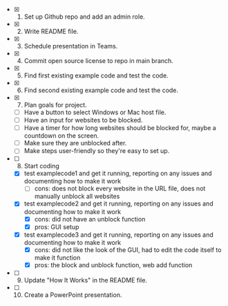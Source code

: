 
- [x] 1. Set up Github repo and add an admin role.
- [x] 2. Write README file.
- [x] 3. Schedule presentation in Teams.
- [x] 4. Commit open source license to repo in main branch.
- [x] 5. Find first existing example code and test the code.
- [x] 6. Find second existing example code and test the code.
- [x] 7. Plan goals for project. 
    - [ ] Have a button to select Windows or Mac host file.
    - [ ] Have an input for websites to be blocked.
    - [ ] Have a timer for how long websites should be blocked for, maybe a countdown on the screen.
    - [ ] Make sure they are unblocked after.
    - [ ] Make steps user-friendly so they're easy to set up.
- [ ] 8. Start coding
    - [x] test examplecode1 and get it running, reporting on any issues and documenting how to make it work
        - [ ] cons: does not block every website in the URL file, does not manually unblock all websites       
    - [x] test examplecode2 and get it running, reporting on any issues and documenting how to make it work
        - [x] cons: did not have an unblock function
        - [x] pros: GUI setup
    - [x] test examplecode3 and get it running, reporting on any issues and documenting how to make it work
        - [x] cons: did not like the look of the GUI, had to edit the code itself to make it function
        - [x] pros: the block and unblock function, web add function
- [ ] 9. Update "How It Works" in the README file.
- [ ] 10. Create a PowerPoint presentation.
